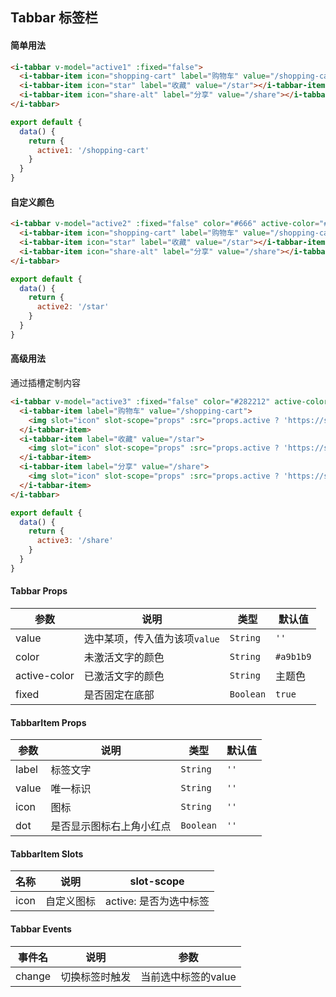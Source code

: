 ## Tabbar 标签栏

#### 简单用法

```html
<i-tabbar v-model="active1" :fixed="false">
  <i-tabbar-item icon="shopping-cart" label="购物车" value="/shopping-cart" dot></i-tabbar-item>
  <i-tabbar-item icon="star" label="收藏" value="/star"></i-tabbar-item>
  <i-tabbar-item icon="share-alt" label="分享" value="/share"></i-tabbar-item>
</i-tabbar>
```

```javascript
export default {
  data() {
    return {
      active1: '/shopping-cart'
    }
  }
}
```

#### 自定义颜色

```html
<i-tabbar v-model="active2" :fixed="false" color="#666" active-color="#ff7e4a">
  <i-tabbar-item icon="shopping-cart" label="购物车" value="/shopping-cart"></i-tabbar-item>
  <i-tabbar-item icon="star" label="收藏" value="/star"></i-tabbar-item>
  <i-tabbar-item icon="share-alt" label="分享" value="/share"></i-tabbar-item>
</i-tabbar>
```

```javascript
export default {
  data() {
    return {
      active2: '/star'
    }
  }
}
```

#### 高级用法

通过插槽定制内容

```html
<i-tabbar v-model="active3" :fixed="false" color="#282212" active-color="#f7c635">
  <i-tabbar-item label="购物车" value="/shopping-cart">
    <img slot="icon" slot-scope="props" :src="props.active ? 'https://s1.ax2x.com/2018/11/02/5mFinO.png' : 'https://s1.ax2x.com/2018/11/02/5mF2Qq.png'">
  </i-tabbar-item>
  <i-tabbar-item label="收藏" value="/star">
    <img slot="icon" slot-scope="props" :src="props.active ? 'https://s1.ax2x.com/2018/11/02/5mFoZr.png' : 'https://s1.ax2x.com/2018/11/02/5mF7ce.png'">
  </i-tabbar-item>
  <i-tabbar-item label="分享" value="/share">
    <img slot="icon" slot-scope="props" :src="props.active ? 'https://s1.ax2x.com/2018/11/02/5mFRid.png' : 'https://s1.ax2x.com/2018/11/02/5mFnXR.png'">
  </i-tabbar-item>
</i-tabbar>
```

```javascript
export default {
  data() {
    return {
      active3: '/share'
    }
  }
}
```

#### Tabbar Props

| 参数 | 说明 | 类型 | 默认值 |
|------|------|------|------|
| value | 选中某项，传入值为该项`value` | `String` | `''` |
| color | 未激活文字的颜色 | `String` | `#a9b1b9` |
| active-color | 已激活文字的颜色 | `String` | 主题色 |
| fixed | 是否固定在底部 | `Boolean` | `true` |

#### TabbarItem Props

| 参数 | 说明 | 类型 | 默认值 |
|------|------|------|------|
| label | 标签文字 | `String` | `''` |
| value | 唯一标识 | `String` | `''` |
| icon | 图标 | `String` | `''` |
| dot | 是否显示图标右上角小红点 | `Boolean` | `''` |

#### TabbarItem Slots

| 名称 | 说明 | slot-scope |
|------|------|------|
| icon | 自定义图标 | active: 是否为选中标签 |

#### Tabbar Events

| 事件名 | 说明 | 参数 |
|------|------|------|
| change | 切换标签时触发 | 当前选中标签的value |